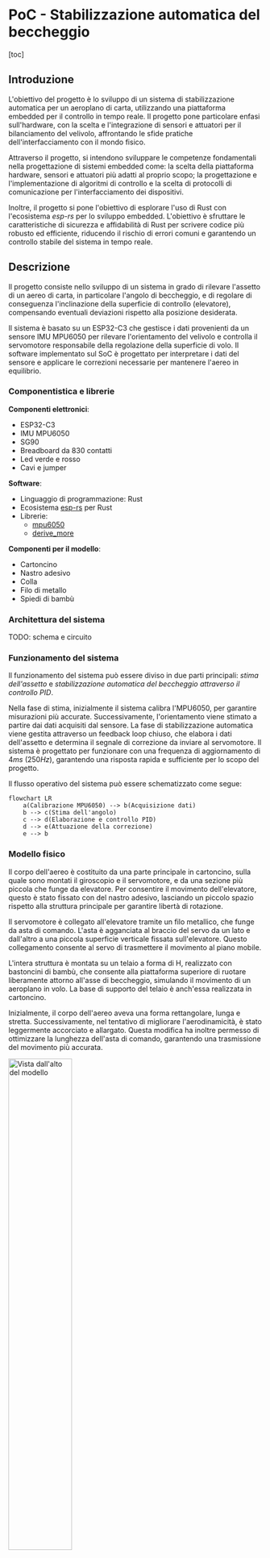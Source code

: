 # PoC - Stabilizzazione automatica del beccheggio

[toc]

## Introduzione

L'obiettivo del progetto è lo sviluppo di un sistema di stabilizzazione automatica per un aeroplano di carta, utilizzando una piattaforma embedded per il controllo in tempo reale. Il progetto pone particolare enfasi sull'hardware, con la scelta e l'integrazione di sensori e attuatori per il bilanciamento del velivolo, affrontando le sfide pratiche dell'interfacciamento con il mondo fisico.

Attraverso il progetto, si intendono sviluppare le competenze fondamentali nella progettazione di sistemi embedded come: la scelta della piattaforma hardware, sensori e attuatori più adatti al proprio scopo; la progettazione e l'implementazione di algoritmi di controllo e la scelta di protocolli di comunicazione per l'interfacciamento dei dispositivi.

Inoltre, il progetto si pone l'obiettivo di esplorare l'uso di Rust con l'ecosistema *esp-rs* per lo sviluppo embedded. L'obiettivo è sfruttare le caratteristiche di sicurezza e affidabilità di Rust per scrivere codice più robusto ed efficiente, riducendo il rischio di errori comuni e garantendo un controllo stabile del sistema in tempo reale.

## Descrizione

Il progetto consiste nello sviluppo di un sistema in grado di rilevare l'assetto di un aereo di carta, in particolare l'angolo di beccheggio, e di regolare di conseguenza l'inclinazione della superficie di controllo (elevatore), compensando eventuali deviazioni rispetto alla posizione desiderata.

Il sistema è basato su un ESP32-C3 che gestisce i dati provenienti da un sensore IMU MPU6050 per rilevare l'orientamento del velivolo e controlla il servomotore responsabile della regolazione della superficie di volo. Il software implementato sul SoC è progettato per interpretare i dati del sensore e applicare le correzioni necessarie per mantenere l'aereo in equilibrio.

### Componentistica e librerie

**Componenti elettronici**:

- ESP32-C3
- IMU MPU6050
- SG90
- Breadboard da 830 contatti
- Led verde e rosso
- Cavi e jumper

**Software**:

- Linguaggio di programmazione: Rust
- Ecosistema [esp-rs](https://github.com/esp-rs) per Rust
- Librerie:
  - [mpu6050](https://crates.io/crates/mpu6050)
  - [derive_more](https://crates.io/crates/derive_more)


**Componenti per il modello**:

- Cartoncino
- Nastro adesivo
- Colla
- Filo di metallo
- Spiedi di bambù

### Architettura del sistema

TODO: schema e circuito

### Funzionamento del sistema

Il funzionamento del sistema può essere diviso in due parti principali: _stima dell'assetto_ e _stabilizzazione automatica del beccheggio attraverso il controllo PID_. 

Nella fase di stima, inizialmente il sistema calibra l'MPU6050, per garantire misurazioni più accurate. Successivamente, l'orientamento viene stimato a partire dai dati acquisiti dal sensore. La fase di stabilizzazione automatica viene gestita attraverso un feedback loop chiuso, che elabora i dati dell'assetto e determina il segnale di correzione da inviare al servomotore. Il sistema è progettato per funzionare con una frequenza di aggiornamento di $4ms$ ($250Hz$), garantendo una risposta rapida e sufficiente per lo scopo del progetto.

Il flusso operativo del sistema può essere schematizzato come segue:

````mermaid
flowchart LR 
	a(Calibrazione MPU6050) --> b(Acquisizione dati)
	b --> c(Stima dell'angolo)
	c --> d(Elaborazione e controllo PID)
	d --> e(Attuazione della correzione)
	e --> b
````

### Modello fisico

Il corpo dell'aereo è costituito da una parte principale in cartoncino, sulla quale sono montati il giroscopio e il servomotore, e da una sezione più piccola che funge da elevatore. Per consentire il movimento dell'elevatore, questo è stato fissato con del nastro adesivo, lasciando un piccolo spazio rispetto alla struttura principale per garantire libertà di rotazione.

Il servomotore è collegato all'elevatore tramite un filo metallico, che funge da asta di comando. L'asta è agganciata al braccio del servo da un lato e dall'altro a una piccola superficie verticale fissata sull'elevatore. Questo collegamento consente al servo di trasmettere il movimento al piano mobile. 

L'intera struttura è montata su un telaio a forma di H, realizzato con bastoncini di bambù, che consente alla piattaforma superiore di ruotare liberamente attorno all'asse di beccheggio, simulando il movimento di un aeroplano in volo. La base di supporto del telaio è anch'essa realizzata in cartoncino.

Inizialmente, il corpo dell'aereo aveva una forma rettangolare, lunga e stretta. Successivamente, nel tentativo di migliorare l'aerodinamicità, è stato leggermente accorciato e allargato. Questa modifica ha inoltre permesso di ottimizzare la lunghezza dell'asta di comando, garantendo una trasmissione del movimento più accurata.

<img alt="Vista dall'alto del modello" src="./data/imgs/Plane_TopView.jpg" style="width: 50%" />

<img alt="Modello completo" src="./data/imgs/Full_model.jpg" style="width: 50%" />

## Sviluppo e implementazione

### Modulo per la gestione del servomotore SG90

Per controllare l'elevatore dell'aereo, è stato impiegato il servomotore SG90[^1], un motore standard leggero e di piccole dimensioni. Il servomotore può ruotare di circa 180 gradi (90 gradi per ogni direzione) e utilizza segnali di _modulazione di larghezza di impulso_ (PWM) per determinare la posizione dell'albero. 

In particolare, la posizione neutra dell'elevatore corrisponde a un angolo di 0 gradi. Quando l'albero è ruotato a +90 gradi, l'elevatore si inclina verso l'alto di un angolo simile, mentre a -90 gradi si inclina verso il basso. L'angolo effettivo dell'elevatore non corrisponde esattamente a quello del servomotore, a causa di imprecisioni nella geometria del modello e nel collegamento tra l'albero del servo e l'albero dell'elevatore.

#### Generare una PWM con l'ESP32-C3

Per generare il segnale PWM con l'ESP32-C3 è stata utilizzata la periferica LEDC[^2] (_LED control_). Questa periferica è progettata principalmente per controllare l'intensità dei LED, ma può anche essere configurata per la generazione di segnali PWM.

Il modulo LEDC consente di generare fino a 6 segnali PWM indipendenti utilizzando 4 timer, con una risoluzione massima di 14 bit[^3]. A differenza del modello superiore ESP32, l'ESP32-C3 supporta solamente l'output a bassa velocità (_low speed channel_), che viene gestito tramite software[^4].

La creazione delle strutture dati necessarie per l'impostazione di un canale LEDC richiede due informazioni importanti: la frequenza della PWM e la risoluzione. La prima è facilmente determinabile, poiché il servo SG90 funziona con un periodo di $20ms$, da cui si ottiene che la frequenza è $\frac{1}{20ms}=50Hz$. Per quanto riguarda la risoluzione, il valore massimo supportato è di 14 bit, mentre il minimo, determinato tramite un processo di _trial and error_ sfruttando i messaggi di errore dell'API, è risultato pari a 9 bit. Il valore finale scelto è stato di 11 bit, poiché un valore maggiore di questa soglia non garantiva una precisione aggiuntiva nella conversione.

```rust
...
let timer_config = TimerConfig {
    frequency: Hertz(50),
    resolution: Resolution::Bits11,
};
let timer_driver = LedcTimerDriver::new(timer, &timer_config).unwrap();
let driver = LedcDriver::new(channel, timer_driver, gpio).unwrap();
...
```

#### Scrittura e lettura dell'angolo

Nonostante la documentazione del motore servo SG90 indichi che il range di azione varia tra $1ms$ e $2ms$, le osservazioni pratiche hanno dimostrato che il range effettivo può estendersi da $500\mu s$ a $2500\mu s$. Utilizzando l'intervallo $1ms-2ms$, l'albero del servo motore non riesce a raggiungere gli angoli estremi di $-90°$ e $90°$, suggerendo che le specifiche teoriche non riflettano completamente il comportamento reale del dispositivo o che i servo utilizzati nel progetto non rispettino completamente le specifiche standard.

Il primo passo è mappare l'angolo desiderato in gradi al corrispondente valore in microsecondi. La formula utilizzata per questa mappatura lineare è:

$$
\alpha_{\mu s} = \frac{2500-500}{90-(-90)}(\alpha-(-90)) + 500 
= \frac{2000}{180}(\alpha+90) + 500
$$

dove:

- $500\mu s \le \alpha_{\mu s} \le 2500\mu s$ e rappresenta il valore dell'angolo in
  microsecondi;
- $-90° \le \alpha \le 90°$ e rappresenta il valore dell'angolo in gradi.

Il passo successivo prevede la conversione del valore in microsecondi in un duty cycle digitale. Questo valore deve essere calcolato considerando che il periodo del segnale di controllo è di $20ms$ e che la risoluzione è di 11 bit. La formula utilizzata per il duty cycle è:

$$
duty = \frac{2^{11}-1}{pwm\_period}\alpha_{us}
$$

Tramite queste due equazioni, è possibile scrivere la funzione che, dato un angolo compreso tra $-90°$ e $90°$, muova l'albero del servo motore approssimativamente nella posizione corrispondente.

```rust
pub fn write_angle(&mut self, angle: i16) -> Result<()> {
    let angle_us =
        (MAX_MINUS_MIN_DUTY / MAX_MINUS_MIN_ANGLE * (angle as f32 - MIN_ANGLE)) + MIN_DUTY_US;

    let duty = (self.max_duty as f32 * angle_us / FREQ) as u32;
    self.driver.set_duty(duty).unwrap();

    Ok(())
}
```

Per implementare la funzione che "legge" l'angolo, è necessario derivare le funzioni inverse delle mappature precedenti. Questo processo consente di riconvertire il valore digitale del duty cycle e del segnale in microsecondi nell'angolo corrispondente in gradi. Le formule inverse sono:

- $$
  \alpha_{us} = \frac{duty * f_{\mathrm{period}}}{2^{11} - 1}
  $$

- $$
  \alpha = (\alpha_{\mu s} - 500)\frac{90-(-90)}{2500-500}+(-90) =
  (\alpha_{\mu s} - 500)\frac{180}{2000} - 90
  $$

```rust
pub fn read_exp_angle(&mut self) -> i16 {
    let duty = self.driver.get_duty();
    let angle_us = (duty as f32 * FREQ) / self.max_duty as f32;

    ((angle_us - MIN_DUTY_US) * (MAX_MINUS_MIN_ANGLE / MAX_MINUS_MIN_DUTY) + MIN_ANGLE) as i16
}
```

È importante sottolineare che il valore letto dell'angolo non è effettivamente frutto della lettura di un sensore, ma una conversione del valore che assume il duty cycle nel momento della lettura.

Durante il processo di conversione, è stato osservato un errore medio di $0.5°$. Questo errore è stato determinato attraverso un test[^5].

### Modulo per la stima dell'assetto

Per stimare l'assetto dell'aereo, in particolare l'angolo di beccheggio, è stato usato il sensore MPU6050, un modulo integrato che combina un accelerometro a tre assi e un giroscopio a tre assi. Il sensore è gestito tramite la libreria [`mpu6050`](https://crates.io/crates/mpu6050), che semplifica l'acquisizione e l'elaborazione dei dati provenienti dai suoi sensori.

> _Durante lo sviluppo del modulo, il sensore MPU6050 era posizionato in modo differente rispetto alla configurazione finale. Di conseguenza, l'angolo inizialmente considerato era quello di rollio anziché quello di beccheggio. Tuttavia, dal punto di vista dell'implementazione, ciò non comporta differenze sostanziali, in quanto il principio di funzionamento rimane invariato._

#### Comunicazione con il sensore

L'MPU6050 comunica con il controllore tramite il protocollo I2C. Per garantire un buon compromesso tra velocità di trasmissione e affidabilità, è stata scelta una frequenza di $200kHz$, che si colloca tra la modalità _standard_ (fino a $100kHz$) e la modalità _fast_ (fino a $400kHz$). Questa scelta consente di ottenere prestazioni adeguate senza incorrere in problemi di stabilità nella comunicazione.

L'ESP32-C3 non dispone di pin dedicati per il bus I2C, tuttavia, i pin possono essere assegnati via software. Sono stati scelti i seguenti GPIO:

- GPIO 4 per la linea SDA (dati)
- GPIO 5 per la linea SCL (clock)

Per configurare correttamente la comunicazione I2C, è necessario creare due strutture: `I2cConfig`, che contiene la configurazione del bus, e `I2cDriver`, l'oggetto che viene effettivamente utilizzato per la comunicazione.

```rust
...
let scl = peripherals.pins.gpio5;
let sda = peripherals.pins.gpio4;

let i2c_config = I2cConfig::default().baudrate(Hertz(200000));
let i2c_driver = I2cDriver::new(peripherals.i2c0, sda, scl, &i2c_config).unwrap();
...
```

#### Setup del MPU6050

Il sensore MPU6050 viene inizializzato e configurato con la seguente funzione: 

```rust
fn setup_mpu<D: DelayNs>(delay: &mut D, i2c: I2cDriver<'a>) -> Result<MpuDriver<'a>> {
    let mut mpu = Mpu6050::new(i2c);

    mpu.init(delay).unwrap();

    mpu.set_temp_enabled(false).unwrap();
    mpu.set_gyro_range(GyroRange::D500).unwrap();
    mpu.set_accel_range(AccelRange::G8).unwrap();

    Ok(mpu)
}
```

Si inizia creando un'istanza dell'oggetto `Mpu6050`, passando come argomento il driver I2C. Successivamente, il sensore viene inizializzato e configurato per adattarsi alle esigenze del sistema. La configurazione prevede i seguenti passaggi:

- Disattivazione del sensore di temperatura, in quanto non necessario per la stabilizzazione del sistema.
- Impostazione della sensibilità del giroscopio a ±500°/s, scelta che garantisce un buon compromesso tra precisione e capacità di rilevare rotazioni rapide senza saturazione.
- Impostazione della sensibilità dell’accelerometro a ±8g, valore che permette di catturare sia piccole variazioni di assetto sia accelerazioni più intense senza compromettere la qualità delle misurazioni.

Questa configurazione consente di bilanciare sensibilità e robustezza nei confronti di eventuali disturbi o vibrazioni. 

#### Calibrazione del giroscopio

Il sensore MPU6050 in condizioni ideali, dovrebbe restituire valori prossimi allo zero per il giroscopio quando il sensore è fermo; tuttavia, dall'osservazione dei dati grezzi è emerso uno scostamento significativo dai valori attesi, indicando la presenza di uno scostamento, o bias, nel sensore.

Per correggere questo bias, è stata implementata una strategia di calibrazione "naive", che sebbene semplice, è efficace per eliminare il bias rilevato. La tecnica si articola nei seguenti passaggi:

1. Acquisizione di $n$ campioni: vengono effettuate una serie di misurazioni statiche, acquisendo $n$ campioni consecutivi dei dati grezzi provenienti dal giroscopio. Durante questa fase, il sensore è mantenuto in una posizione stabile e senza movimento.
2. Calcolo della media: i campioni acquisiti vengono utilizzati per calcolare la media dei valori per ciascun asse del giroscopio. Questo passaggio permette di stimare il valore medio del bias presente nel sensore.
3. Sottrazione del bias: una volta calcolato il bias per ciascun asse, questo viene sottratto dai dati misurati durante il normale funzionamento del sensore.

##### Scelta dei parametri di calibrazione del giroscopio

Per determinare il numero ottimale di campioni $n$ da utilizzare nella calibrazione, sono stati considerati tre valori distinti, scelti arbitrariamente: 500, 1000 e 2000.

Dopo aver applicato la calibrazione per ciascuno dei valori di $n$[^6], i risultati sono stati raccolti, analizzati e confrontati[^7]. L'analisi grafica ha evidenziato come l'aumento del numero di campioni $n$ porti a una riduzione progressiva del bias residuo. In particolare è stato osservato che utilizzando 2000 campioni, i valori medi del bias risultano essere i più vicini allo zero, indicando una calibrazione più accurata e stabile rispetto alle altre due configurazioni.

<img alt="Confronto grafico calibrazioni" src="./data/imgs/calibrations.png" style="width: 50%"/>

##### Considerazioni sull'intervallo di tempo tra le misurazioni

Introdurre un intervallo di tempo tra le misurazioni durante la calibrazione del sensore potrebbe teoricamente migliorare le qualità dei dati raccolti. Per valutare l'efficacia di questa strategia è stato condotto un test pratico con un intervallo di $1ms$ (il tempo minimo consentito). Tuttavia è emerso che, per come è implementato il codice internamente, anche un breve ritardo come questo può portare a un significativo aumento del tempo totale di calibrazione, rendendo l'intero processo troppo lungo e quindi impraticabile. (Per 500 misurazioni il tempo teorico di attesa dovrebbe essere di $0.5s$, il tempo osservato era di circa $5s$).

Sebbene l'introduzione di un intervallo di tempo tra le misurazioni possa teoricamente migliorare la qualità dei dati di calibrazione, il test pratico ha dimostrato che il tempo di attesa non è compatibile con le esigenze di tempo e precisione del progetto.

#### Stima dell'angolo attraverso il giroscopio

È possibile ottenere una stima dell'angolo ($\theta$) integrando il tasso di rotazione ($\omega$) fornito dal giroscopio lungo l'asse di interesse, nel caso specifico il beccheggio (pitch):

$$
\theta(t) = \int_0^t \omega(t)dt
$$
Il giroscopio misura la velocità angolare, quindi l'angolo può essere calcolato integrando questa velocità nel tempo. Nella pratica, l'integrazione continua del segnale del giroscopio è stata eseguita in modo discreto, secondo la formula:

$$
\theta_{t+1} =\theta_t + \omega_t \cdot \Delta t
$$

Per verificare il comportamento del sistema, è stata eseguita una demo in cui la scheda veniva mossa lungo l'asse di rollio (asse X) e successivamente mantenuta ferma. Nel contesto della demo il tasso di rotazione è misurato in radianti al secondo, mentre il passo temporale $\Delta t$ è stato impostato a $0.004s$. (Questo valore deriva dal delay di $4ms$ presente nel loop di campionamento della demo, poiché la frequenza di aggiornamento scelta per il sistema è di $250Hz$).

```rust
const UPDATE_TIME_MS: u8 = 4;
const DELTA_TIME: f32 = UPDATE_TIME_MS as f32 / 1000.;

fn main() -> Result<()> {
    // Set up

    let mut roll_angle: f32 = 0.;

    loop {
        let roll_rate = controller.get_roll()?;
        roll_angle += roll_rate * DELTA_TIME;

        println!("{}", roll_angle);

        FreeRtos::delay_ms(UPDATE_TIME_MS.into());
    }
}
```

I dati raccolti mostrano chiaramente che, nonostante l'angolo stimato segua inizialmente il movimento reale, con il passare del tempo si verifica un accumulo di errore. Questo fenomeno è dovuto al fatto che ciascuna misura del tasso di rotazione presenta un certo margine di errore, il quale viene sommato all'angolo stimato a ogni iterazione durante il processo di integrazione. Di conseguenza, si genera un errore cumulativo che aumenta progressivamente con il passare del tempo.



<img src="./data/imgs/estimated_roll_angle_gyro.png" style="width: 48%" /><img src="./data/imgs/focused_estimated_roll_angle_gyro.png" style="width: 48%" />


In considerazione di queste limitazioni, è stato valutato l'utilizzo dell'accelerometro come alternativa per stimare l'orientamento assoluto.

#### Stima dell'angolo attraverso l'accelerometro

L'accelerometro è un sensore in grado di misurare l'accelerazione lineare di un oggetto. Questa informazione può essere sfruttata per stimare l'orientamento assoluto lungo due assi, rollio (asse X) e beccheggio (asse Y), misurando la componente della gravità lungo tali assi. (Per determinare l'orientamento lungo l'asse di imbardata (asse Z) sarebbe invece necessario un magnetometro, poiché l'accelerometro da solo non è sufficiente).

L'implementazione della stima dell'orientamento tramite accelerometro è semplice e immediata grazie all'uso della libreria _mpu6050_, che fornisce un metodo predefinito per calcolare rollio e beccheggio (`get_acc_angles`).

Analogamente a quanto fatto per il [giroscopio](#calibrazione-del-giroscopio), l'accelerometro è stato calibrato utilizzando una serie di 2000 misurazioni. Come mostrato nel grafico, le misurazioni calibrate risultano più accurate, con valori che si avvicinano molto di più allo zero rispetto a quelli ottenuti senza calibrazione[^8].

<img alt="Confronto tra accelerometro calibrato e non" src="./data/imgs/accelerometer_calibrations.png" style="width: 50%"/>

A differenza del giroscopio, l'accelerometro non soffre del problema dell'accumulo di errore nel tempo, poiché non richiede l'integrazione per calcolare l'orientamento. Tuttavia, presenta un'altra limitazione significativa: è estremamente sensibile ai disturbi esterni, come vibrazioni e movimenti improvvisi.

#### Stima dell'angolo con il filtro complementare

I metodi di stima dell'angolo analizzati fino ad ora, basati sull'uso del giroscopio e dell'accelerometro, hanno ciascuno punti di forza e debolezze. L'obiettivo è combinare entrambe le misurazioni attraverso un algoritmo di fusione per bilanciare i vantaggi dei due sensori e correggere i rispettivi svantaggi.

Il metodo più semplice e diretto per fondere i dati di giroscopio e accelerometro è il **filtro complementare**. Questo filtro sfrutta il principio secondo cui i due sensori forniscono informazioni complementari: il giroscopio è affidabile a breve termine, mentre l'accelerometro a lungo termine. Il funzionamento del filtro è basato sulla combinazione ponderata delle due misurazioni, dove si utilizza il giroscopio per stimare l'angolo e l'accelerometro per correggerne la deriva.

L'implementazione del filtro complementare si basa sulla seguente formula:

$$
\theta_{t+1} = K \cdot \alpha_t + (1-K) \cdot (\theta_t + \omega_t \cdot \Delta t)
$$

Dove:

- $\theta_t$ è l'angolo stimato al tempo $t$;
- $\alpha_t$ è l'angolo stimato attraverso l'accelerometro ;
- $\omega_t$ è il tasso di rotazione rilevato dal giroscopio al tempo $t$;
- $0 \le K \le 1$ è il coefficiente che determina il peso da assegnare alle due misure;
- $\Delta t$ è il passo temporale (impostato anche in questo caso a $4ms$).

La scelta del valore di $K$ è cruciale: un valore troppo elevato rischia di sovra pesare il contributo dell'accelerometro, amplificando i disturbi, mentre un valore troppo basso rallenta la correzione della deriva del giroscopio.

Per determinare il valore più adatto, è stato condotto un esperimento[^9] testando i seguenti valori di $K$: $5, 2, 0.5, 0.05, 0.02$. È stato osservato che con $K=5$, il sistema genera valori di `+/-inf`, indicando dei overflow. Con $K=2$, la misurazione è risultata estremamente disturbata e instabile come si può osservare dal grafico sottostante.

<img alt="Confronto tra giroscopio e filtro complementare con K=2" src="./data/imgs/compl2.png" style="width: 50%"/>

I risultati migliori si sono ottenuti con valori di $K$ inferiori a 1, in particolare con $K=0.05$ e $K=0.02$, dove l'angolo stimato risultava più stabile e l'effetto dei disturbi ridotto al minimo. Come si osserva dal secondo grafico sottostante, la differenza tra i risultati ottenuti con $K=0.05$ e $K=0.02$ sembrerebbe minima. Pertanto, si è deciso di adottare un valore intermedio, ossia la media tra i due coefficienti, $K=0.035$, ritenendo che questo bilanci in modo ottimale la correzione fornita dall'accelerometro e la stabilità delle misurazioni.

<img src="./data/imgs/compl05to002.png" style="width: 48%" /><img src="./data/imgs/compl002and005.png" style="width:48%" />

Un algoritmo che offre una stima molto più precisa rispetto al filtro complementare è il **filtro di Kalman**. Tuttavia, a causa della sua complessità di implementazione e considerando il target del progetto, si è deciso di utilizzare il filtro complementare, che rappresenta una soluzione più semplice e adeguata per le esigenze attuali.

### Stabilizzazione del beccheggio

Per implementare la stabilizzazione automatica è stato adottato un feedback loop chiuso, in cui lo stato del sistema è determinato dall'angolo di beccheggio. Questo viene regolato attraverso la superficie di controllo apposita, l'elevatore, azionato dal servomotore. Il controllore scelto per gestire il sistema è un PID, per la sua semplicità di implementazione e flessibilità.

#### Simulazione del PID

Dato che inizialmente non era ancora stato sviluppato un modello fisico, è stata realizzata una simulazione[^10] semplificata per la configurazione del PID. Il moto di rotazione è stato modellato con la seguente equazione differenziale:
$$
\frac{dx}{dt} = -a x + bu
$$
dove:

- $x$ rappresenta l'errore (angolo di beccheggio rispetto al setpoint), l'angolo che determina la posizione dell'elevatore;
- $a$ è un coefficiente di smorzamento, che rappresenta forze dissipative come attrito e resistenza aerodinamica (assunto molto basso a causa della configurazione fisica del sistema);
- $u$ è l'output del controllo PID;
- $b$ è un parametro che indica l'influenza dell'output sul sistema (anche in questo caso, ipotizzato basso).

Il codice che implementa la simulazione è il seguente:

```python
# ... import delle librerie e inizializzazione

# sim params
dt = 0.004
T = 60
steps = int(T/dt)

# sys params
a = .1 #damping factor
b = .2 #control effectiveness 

def clamp(n, min_val, max_val):
    return max(min_val, min(n, max_val))

def simulate(Kp, Ki, Kd, sp, initial):
    n = len(Kp)
    angle = np.full(n, initial)
    i = np.full(n, 0.)
    prev_err = sp - angle.copy()
    
    out = [[] for _ in range(n)]
    time = []
    
    for j in range(steps):
        t = j * dt
        for y in range(n):
            err = sp - angle[y]
            
            i[y] += err * dt
            der = (err - prev_err[y]) / dt
            prev_err[y] = err
        
            u = Kp[y] * err + Ki[y] * i[y] + Kd[y] * der
        
            angle[y] += (-a * angle[y] + b * clamp(u, -90, 90)) * dt
        
            out[y].append(angle[y])
        time.append(t)
    return (out, time)

# Es di utilizzo:
# Kp = [2., 10.]
# Ki = [0., .15]
# Kd = [0., 0.]
# out, time = simulate(Kp, Ki, Kd, 0., 45.)
```

La simulazione è stata utilizzata per testare il comportamento del PID in due scenari: _setpoint_ a 0° con errore iniziale di 45° e _setpoint_ a 90° con errore iniziale di 0°. Il primo rappresenta una situazione plausibile nel funzionamento reale del sistema, mentre il secondo è stato introdotto per testare il comportamento del controllore in condizioni differenti dal sistema.

Per il primo scenario di test, sono stati sperimentati valori di $K_p$ pari a 1, 2 e 4. Durante le prove pratiche, ruotando fisicamente la board, si è osservato che con $K_p=2$ il sistema rispondeva in modo rapido ma senza risultare eccessivamente brusco. Valori superiori, come $K_p = 4$, portavano invece a una risposta troppo brusca del servo.

L'introduzione dei termini $K_i$ e $K_d$ non ha portato miglioramenti significativi. Anzi, nei test pratici sono emersi due problemi di instabilità:

- un valore elevato di $K_i$ impediva all'albero del servo di tornare correttamente in asse dopo una rotazione.
- $K_d$ amplificava il rumore del sistema, senza apportare benefici evidenti alla stabilità.

Queste criticità non erano evidenti in simulazione, poiché il modello utilizzato per le dinamiche rotazionali non teneva conto di rumori e disturbi. Inoltre, dato che neanche in simulazione l’aggiunta di $K_i$ e $K_d$ ha prodotto vantaggi significativi, si è deciso di adottare esclusivamente il controllo proporzionale, fissando $K_p = 2$.

<img src="./data/imgs/Case1_Kp_test.png" style="width:48%" /><img src="./data/imgs/Case1_All_test.png" style="width:48%" />


Nel secondo scenario, il punto di partenza è stato $K_p=2$, con gli altri termini impostati a zero, poiché non offrivano vantaggi significativi. Tuttavia, si è osservato che questo valore era troppo basso per consentire il raggiungimento del _setpoint_. Per questo motivo, è stato aumentato a 10, ma il sistema continuava a non raggiungere l'obiettivo. Solo con l'aggiunta del termine integrativo, con $K_i=0.15$, è stato possibile ottenere il risultato desiderato. Anche in questo caso, il termine derivativo non ha portato miglioramenti significativi.

<img alt="Secondo scenario" src="./data/imgs/Case2_test.png" style="width: 50%"/>

Questi parametri sono stati successivamente testati nello scenario 1, quello di maggiore interesse per il progetto, e confrontati con i risultati precedenti. Un aspetto da approfondire riguarda il valore elevato di $K_p$ nel secondo scenario, che potrebbe portare a un movimento troppo brusco. Tuttavia, si è deciso di proseguire comunque con i test, poiché, anche con l'aggiunta di $K_i$, il servo riusciva a tornare correttamente in asse. Entrambi i set di parametri, $S_1=(K_p=2, K_i=0,K_d=0)$ e $S_2=(K_p=10, K_i=0.15,K_d=0)$, sono stati scelti per proseguire i test sul modello fisico.

<img alt="Confronto parametri dei due scenari" src="./data/imgs/Case1_Case2_test.png" style="width: 50%"/>

#### Test pratico con il modello

Per testare le due configurazioni del PID $[S_1=(K_p=2, K_i=0,K_d=0), \quad S_2=(K_p=10, K_i=0.15,K_d=0)]$, sono stati condotti due esperimenti: uno utilizzando un phon e l'altro con un ventilatore. Il phon generava un flusso d'aria più intenso ma concentrato in un cono stretto, mentre il ventilatore produceva un flusso più debole ma con un'area di copertura più ampia. Entrambi i test si sono rivelati inefficaci, poiché il corpo dell'aereo non reagiva ai flussi d'aria a causa della scarsa aerodinamicità e dell'assenza di portanza.

Un aspetto significativo è emerso nel test con la configurazione $S_2$ e il phon: il corpo dell'aereo mostrava un movimento oscillatorio, causato dalle correzioni brusche del servomotore. Questo effetto era dovuto all'eccessiva reattività del sistema, con il servo che applicava forze alternate in modo repentino, confermando i dubbi sull'elevato valore di $K_p$.

Nel tentativo di migliorare la risposta aerodinamica, il corpo è stato allargato e accorciato (come descritto in [Modello fisico](#modello-fisico)), ma i risultati sono rimasti invariati. Pertanto, si è scelto di regolare il PID in modo da ottenere la risposta visiva più stabile possibile.

A tale scopo, il valore di $K_p$ nella configurazione $S_1$ si è rivelato troppo basso, risultando in una risposta eccessivamente lenta. Questo è dovuto al miglioramento della trasmissione del movimento tra il servomotore e l'elevatore, che ha reso la conversione dell'angolo più efficiente e precisa.

Attraverso test pratici, è stato possibile identificare una configurazione più soddisfacente, con $K_p=3.5$ e $K_i = 0.02$. Questi valori hanno garantito una risposta più stabile, fluida e visivamente migliore. Di conseguenza, questa configurazione del controllore, più precisamente un PI, è stata adottata nel progetto finale.

Demo in TODO.

### Controllo degli errori

Per garantire un trattamento uniforme degli errori, si è utilizzato il tipo `Result<T, E>` insieme all'operatore `?`, sfruttando le funzionalità di Rust per semplificare la propagazione degli errori e migliorare la leggibilità del codice. Inoltre, sono stati implementati messaggi di errore e debug per facilitare l’identificazione dei problemi.

Per fornire un feedback anche nel mondo fisico, è stato implementato un LED rosso che lampeggia in caso di errore. Questo approccio evita che il sistema si riavvii immediatamente, impedendone il "crash" e lasciando il tempo necessario per identificare il problema prima di un riavvio manuale.

#### Strutture per la gestione degli errori

Gli errori sono stati gestiti attraverso due strutture: `Result` ed `Error`.

```rust
// error.rs
use derive_more::{Display, From};

pub type Result<T> = core::result::Result<T, Error>;

#[derive(Debug, From, Display)]
pub enum Error {
    // -- Modules
    #[from]
    Servo(crate::servo::Error),
    #[from]
    PitchControl(crate::pitch_control::Error),

    // -- Externals
    #[from]
    #[display("General ESP error: {_0}")]
    GeneralEsp(esp_idf_svc::sys::EspError),
}
```

I moduli interni (`servo.rs` e `pitch_control.rs`) definiscono ciascuno un proprio `enum Error` per la gestione degli errori specifici, i quali vengono poi convertiti nell'errore generale del sistema. Inoltre, è stato introdotto un errore generico per l'ESP, in modo da gestire eventuali problemi proveniente del sistema sottostante.

Per semplificare la gestione e propagazione degli errori, è stato utilizzato il create `derive_more`, che automatizza la conversione tra errori e la generazione di messaggi di errore leggibili.

#### Propagazione e gestione degli errori nel _main_

Tutti gli errori vengono propagati fino al `main` (grazie all'operatore `?`), che si occupa della loro gestione centralizzata. Questo approccio consente di mantenere il codice modulare e focalizzato sulle funzionalità principali all'interno delle singole funzioni, delegando la logica di gestione degli errori a un unico punto di controllo, migliorando così la leggibilità e la manutenibilità del codice.

Un esempio di questo metodo è la funzione di inizializzazione dell'MPU6050:

```rust
fn setup_mpu<D: DelayNs>(delay: &mut D, i2c: I2cDriver<'a>) -> Result<MpuDriver<'a>> {
    let mut mpu = Mpu6050::new(i2c);

    mpu.init(delay).map_err(Error::MpuWakeup)?;

    mpu.set_temp_enabled(false)
    	.map_err(Error::TemperatureToggle)?;
    mpu.set_gyro_range(GyroRange::D500)
    	.map_err(Error::SetGyroRange)?;
    mpu.set_accel_range(AccelRange::G8)
    	.map_err(Error::SetAccelRange)?;

    Ok(mpu)
}
```

In questa implementazione, ogni operazione che potrebbe generare errore viene gestita con `map_err`, convertendo gli errori specifici in varianti dell'`enum Error`. Questo permette di propagare gli errori in modo chiaro ed efficace fino al `main`, dove possono essere gestiti nel modo opportuno.

#### Error loop con LED

Nel `main`, quando viene intercettato un errore, questo viene gestito attraverso una serie di operazioni mirate a fornire un feedback chiaro e immediato. In particolare:

- Viene stampato un messaggio di errore in console, indicando il problema.
- Viene attivata una procedura che fa lampeggiare il LED rosso (`error_signal_loop`) per segnalare visivamente l'errore. All'inizio di questa procedura, viene stampata in console il messaggio di errore con la possibile causa.



Ecco un esempio di gestione dell'errore durante la creazione del `PitchEstimator`:

```rust
// main.rs
let mut pitch_estimator = match PitchEstimator::new(i2c_driver, cal_led) {
    Ok(pe) => pe,
    Err(e) => {
        log::error!("Can not create pitch estimator.");
        error_signal_loop(e);
        return;
    }
};
```

Se durante il setup del sensore questo non è alimentato o uno dei cavi di comunicazione è scollegato, l'operazione di inizializzazione fallirà. In particolare, la seguente riga di codice:

```rust
mpu.init(delay).map_err(Error::MpuWakeup)?;
```

Restituirà un errore, che verrà propagato fino al `main` e gestito come mostrato sopra. L'errore è definito nel modulo `pitch_estimator.rs` come segue:

```rust
// pitch_estimator.rs
#[derive(Debug, Display)]
pub enum Error {
    #[display("Failed to wake up MPU6050. Error: {_0:?}")]
    MpuWakeup(Mpu6050Error<I2cError>),
    ...
}
```

Quello che viene stampato in console è il seguente:

```shell
E (388) core: Can not create pitch estimator.
E (398) core: Failed to wake up MPU6050. Error: I2c(I2cError { kind: NoAcknowledge(Unknown), cause: ESP_FAIL (error code -1) })
```

Questo approccio garantisce che gli errori vengano segnalati in modo chiaro sia nel dominio digitale (tramite i log di errore) sia nel mondo fisico (tramite il lampeggio del LED). Inoltre, il sistema evita di bloccarsi immediatamente, consentendo un'analisi dell'errore prima di un eventuale riavvio.



Non sempre è possibile segnalare un errore tramite il lampeggio del LED. Per farlo, è necessario prima ottenere l'accesso alle periferiche di sistema tramite la seguente funzione:

```rust
let peripherals = match Peripherals::take() {
    Ok(p) => p,
    Err(e) => {
        log::error!(
            "Can not take system peripherals.\n\tEsp error code: {}",
            e.code()
        );
        return;
    }
};
```

Se questa operazione fallisce, il programma non può proseguire e si verifica un errore fatale. Lo stesso problema si presenta nel caso in cui non sia possibile inizializzare il driver per il LED d'errore: senza di esso, il sistema non può fornire alcun feedback visivo.



Anche durante l'uso del driver del LED d'errore possono verificarsi problemi, in particolare quando si tenta di impostarlo su LOW o HIGH. Poiché l'API di *esp-rs* non è del tutto chiara riguardo ai casi in cui il toggle di un GPIO potrebbe fallire, si è deciso di gestire l'errore come un *warning* anziché come un errore fatale.

```rust
error_led.set_low().unwrap_or_else(|e| {
    log::warn!(
        "Can not set low error led, skipping...\n\tError code: {}",
        e.code()
    )
});
```

In caso di errore – per motivi non documentati o difficili da prevedere – il sistema non fornirebbe un feedback visivo tramite il LED, ma registrerebbe un messaggio di avviso sulla console.

#### Errori per il servo

Un altro aspetto da considerare nella gestioni degli errori riguarda il modulo `servo.rs`, in cui possono verificarsi errori durante la creazione del driver del timer, l'inizializzazione del driver e l'impostazione del duty cycle.

```rust
// fn new
let timer_driver = LedcTimerDriver::new(timer, &timer_config).map_err(Error::CreateLedcTimerDriver)?;
let driver = LedcDriver::new(channel, timer_driver, gpio).map_err(Error::CreateLedcDriver)?;

// fn write_angle
self.driver.set_duty(duty).map_err(|e| Error::SetDuty {
    value: duty,
    error: e,
})?;
```

La  creazione del timer può fallire se vengono forniti parametri incompatibili. Per gli altri due casi, analogamente a quanto accade con il driver del LED, non è chiaro in quali circostanze possano verificarsi errori. Tuttavia, per garantire uniformità nella gestione degli errori, si è scelto di implementarli comunque.

Una verifica esplicita che non viene effettuata è quella sull'intervallo dell'angolo passato alla funzione, ovvero se sia compreso tra -90° e 90°. In un'ipotetica libreria pubblica, questo controllo sarebbe opportuno, ma nel contesto del progetto non è necessario, poiché nel `main` l'angolo viene già limitato a questo intervallo.

## Conclusione

TODO



[^1]: [Servo motor SG90](http://www.ee.ic.ac.uk/pcheung/teaching/DE1_EE/stores/sg90_datasheet.pdf)
[^2]: Espressif docs, [LED Control (LEDC)](https://docs.espressif.com/projects/esp-idf/en/v5.2.2/esp32c3/api-reference/peripherals/ledc.html)
[^3]: [LEDC features](https://www.espressif.com/sites/default/files/documentation/esp32-c3_technical_reference_manual_en.pdf#ledpwm)
[^4]: [LEDC High and Low Speed Mode](https://docs.espressif.com/projects/esp-idf/en/stable/esp32/api-reference/peripherals/ledc.html#ledc-high-and-low-speed-mode)
[^5]: Test demo reperibile al tag `servo_error_test`
[^6]: Demo calibrazione reperibile al tag `calibration`
[^7]: Analisi in `data/Analysis.ipynb`
[^8]: Demo calibrazione e stima dell'accelerometro al tag `accel_estimation`
[^9]: Demo filtro complementare al tag `compl_filter`
[^10]: Simulazione in `data/PID_simulation.ipynb`